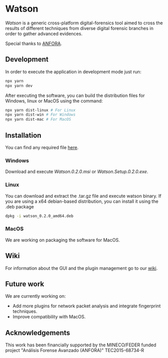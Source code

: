 # Watson 
*Watson* is a generic cross-platform digital-forensics tool aimed to cross the 
results of different techniques from diverse digital forensic branches in order
to gather advanced evidences.

Special thanks to [ANFORA](#ANFORA).


## Development

In order to execute the application in development mode just run:

```bash
npx yarn
npx yarn dev
```

After executing the software, you can build the distribution files for Windows,
linux or MacOS using the command:

```bash
npx yarn dist-linux # For Linux
npx yarn dist-win # For Windows
npx yarn dist-mac # For MacOS
```

## Installation

You can find any required file [here](https://github.com/Img-Spy/watson/releases).

### Windows

Download and execute *Watson.0.2.0.msi* or *Watson.Setup.0.2.0.exe*.

### Linux

You can download and extract the .tar.gz file and execute watson binary. If
you are using a x64 debian-based distribution, you can install it using the .deb
package

```bash
dpkg -i watson_0.2.0_amd64.deb
```

### MacOS

We are working on packaging the software for MacOS.

## Wiki
For information about the GUI and the plugin management go to our
[wiki](https://github.com/Img-Spy/watson/wiki).

## Future work

We are currently working on:

* Add more plugins for network packet analysis and integrate fingerprint techniques.
* Improve compatibility with MacOS.

## Acknowledgements

This work has been financially supported by the MINECO/FEDER funded project 
"Análisis Forense Avanzado (ANFORA)" TEC2015-68734-R
